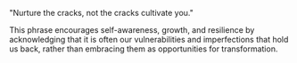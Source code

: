 "Nurture the cracks, not the cracks cultivate you."

This phrase encourages self-awareness, growth, and resilience by acknowledging that it is often our vulnerabilities and imperfections that hold us back, rather than embracing them as opportunities for transformation.

